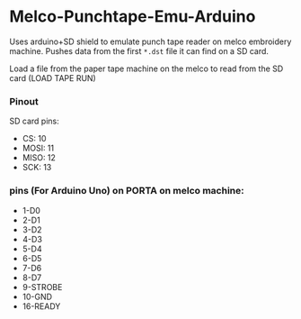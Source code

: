Melco-Punchtape-Emu-Arduino
===========================

Uses arduino+SD shield to emulate punch tape reader on melco embroidery machine. 
Pushes data from the first `*.dst` file it can find on a SD card.

Load a file from the paper tape machine on the melco to read from the SD card (LOAD TAPE RUN)

### Pinout

SD card pins:

* CS: 10
* MOSI: 11
* MISO: 12
* SCK: 13

### pins (For Arduino Uno)  on PORTA on melco machine:

* 1-D0
* 2-D1
* 3-D2
* 4-D3
* 5-D4
* 6-D5
* 7-D6
* 8-D7
* 9-STROBE
* 10-GND
* 16-READY
